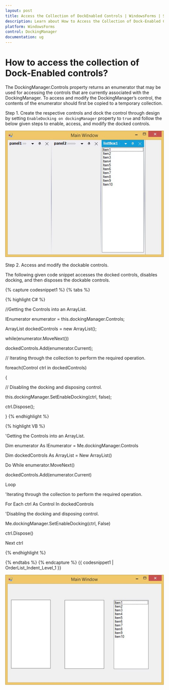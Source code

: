 ```yaml
---
layout: post
title: Access the Collection of DockEnabled Controls | WindowsForms | Syncfusion
description: Learn about How to Access the Collection of Dock-Enabled Controls, with Syncfusion Essential Studio Windows Forms
platform: WindowsForms
control: DockingManager
documentation: ug
---
```



# How to access the collection of Dock-Enabled controls?

The DockingManager.Controls property returns an enumerator that may be used for accessing the controls that are currently associated with the DockingManager. To access and modify the DockingManager’s control, the contents of the enumerator should first be copied to a temporary collection.

Step 1. Create the respective controls and dock the control through design by setting `EnableDocking on dockingManager` property to `true` and follow the below given steps to enable, access, and modify the docked controls.

 ![Enable Docking on DockingManager](Docked-Group_images/Docked-Group_img4.jpeg)


Step 2. Access and modify the dockable controls.

The following given code snippet accesses the docked controls, disables docking, and then disposes the dockable controls.

{% capture codesnippet1 %}
{% tabs %}

{% highlight C# %}


//Getting the Controls into an ArrayList.

IEnumerator enumerator = this.dockingManager.Controls; 

ArrayList dockedControls = new ArrayList(); 

while(enumerator.MoveNext()) 

dockedControls.Add(enumerator.Current); 

// Iterating through the collection to perform the required operation.

foreach(Control ctrl in dockedControls) 

{                         

// Disabling the docking and disposing control.

this.dockingManager.SetEnableDocking(ctrl, false); 

ctrl.Dispose(); 

}
{% endhighlight %}

{% highlight VB %}


'Getting the Controls into an ArrayList.

Dim enumerator As IEnumerator = Me.dockingManager.Controls

Dim dockedControls As ArrayList = New ArrayList()

Do While enumerator.MoveNext()

   dockedControls.Add(enumerator.Current)

Loop

'Iterating through the collection to perform the required operation.

For Each ctrl As Control In dockedControls

'Disabling the docking and disposing control.

Me.dockingManager.SetEnableDocking(ctrl, False)

ctrl.Dispose()

Next ctrl

{% endhighlight %}

{% endtabs %}
{% endcapture %}
{{ codesnippet1 | OrderList_Indent_Level_1 }}

 ![Access and modify the dockcontrols](Docked-Group_images/Docked-Group_img5.jpeg) 






